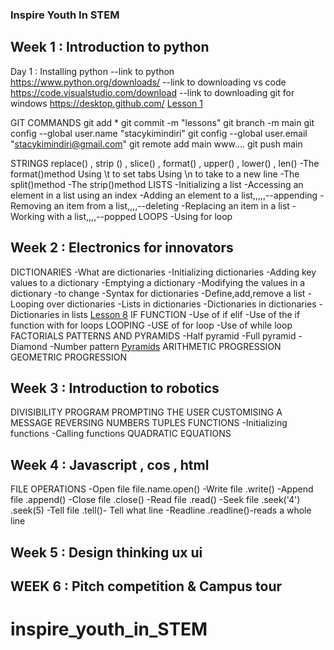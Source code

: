 ### Inspire Youth In STEM

## Week 1 : Introduction to python
Day 1 : Installing python
--link to python
https://www.python.org/downloads/
--link to downloading vs code
https://code.visualstudio.com/download
--link to downloading git for windows
https://desktop.github.com/
[Lesson 1](./IMAGES/lesson1.PNG)

GIT COMMANDS
    git add *
    git commit -m "lessons"
    git branch -m main
    git config --global user.name "stacykimindiri"
    git config --global user.email "stacykimindiri@gmail.com"
    git remote add main www....
    git push main

STRINGS
            replace() , strip () , slice() , format() , upper() , lower() , len() 
    -The format()method
            Using \t to set tabs
            Using \n to take to a new line
    -The split()method
    -The strip()method
LISTS
    -Initializing a list
    -Accessing an element in a list using an index
    -Adding an element to a list,,,,,--appending
    -Removing an item from a list,,,,--deleting
    -Replacing an item in a list
    -Working with a list,,,,--popped
LOOPS
    -Using for loop

## Week 2 : Electronics for innovators
DICTIONARIES
    -What are dictionaries
    -Initializing dictionaries
    -Adding key values to a dictionary
    -Emptying a dictionary
    -Modifying the values in a dictionary -to change
    -Syntax for dictionaries
    -Define,add,remove a list
    -Looping over dictionaries
    -Lists in dictionaries
    -Dictionaries in dictionaries
    -Dictionaries in lists
[Lesson 8](./IMAGES/lesson8.PNG)
IF FUNCTION
    -Use of if elif
    -Use of the if function with for loops
LOOPING
    -USE of for loop
    -Use of while loop
FACTORIALS
PATTERNS AND PYRAMIDS
    -Half pyramid
    -Full pyramid
    -Diamond
    -Number pattern
[Pyramids](./images/pyramids.PNG)
ARITHMETIC PROGRESSION
GEOMETRIC PROGRESSION


## Week 3 : Introduction to robotics
DIVISIBILITY PROGRAM
PROMPTING THE USER
CUSTOMISING A MESSAGE
REVERSING NUMBERS
TUPLES
FUNCTIONS
    -Initializing functions
    -Calling functions
QUADRATIC EQUATIONS



## Week 4 : Javascript , cos , html
FILE OPERATIONS
    -Open file      file.name.open()
    -Write file      .write()
    -Append file     .append()
    -Close  file     .close()
    -Read  file      .read()
    -Seek  file      .seek('4') .seek(5)
    -Tell   file     .tell()- Tell what line
    -Readline        .readline()-reads a whole line


## Week 5 : Design thinking ux ui




## WEEK 6 : Pitch competition & Campus tour

# inspire_youth_in_STEM
